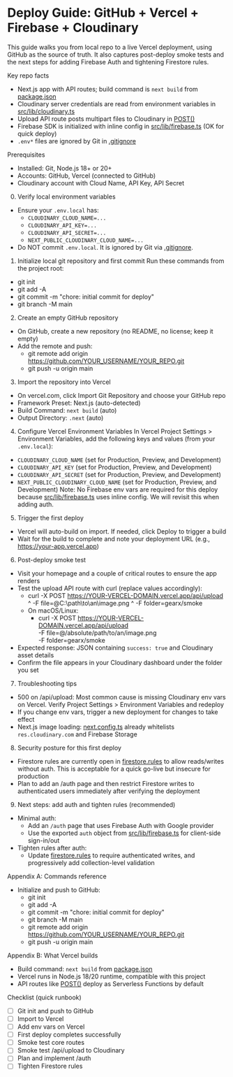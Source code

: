 # Deploy Guide: GitHub + Vercel + Firebase + Cloudinary

This guide walks you from local repo to a live Vercel deployment, using GitHub as the source of truth. It also captures post-deploy smoke tests and the next steps for adding Firebase Auth and tightening Firestore rules.

Key repo facts
- Next.js app with API routes; build command is `next build` from [package.json](package.json)
- Cloudinary server credentials are read from environment variables in [src/lib/cloudinary.ts](src/lib/cloudinary.ts)
- Upload API route posts multipart files to Cloudinary in [POST()](src/app/api/upload/route.ts:21)
- Firebase SDK is initialized with inline config in [src/lib/firebase.ts](src/lib/firebase.ts) (OK for quick deploy)
- `.env*` files are ignored by Git in [.gitignore](.gitignore)

Prerequisites
- Installed: Git, Node.js 18+ or 20+
- Accounts: GitHub, Vercel (connected to GitHub)
- Cloudinary account with Cloud Name, API Key, API Secret

0) Verify local environment variables
- Ensure your `.env.local` has:
  - `CLOUDINARY_CLOUD_NAME=...`
  - `CLOUDINARY_API_KEY=...`
  - `CLOUDINARY_API_SECRET=...`
  - `NEXT_PUBLIC_CLOUDINARY_CLOUD_NAME=...`
- Do NOT commit `.env.local`. It is ignored by Git via [.gitignore](.gitignore).

1) Initialize local git repository and first commit
Run these commands from the project root:
- git init
- git add -A
- git commit -m "chore: initial commit for deploy"
- git branch -M main

2) Create an empty GitHub repository
- On GitHub, create a new repository (no README, no license; keep it empty)
- Add the remote and push:
  - git remote add origin https://github.com/YOUR_USERNAME/YOUR_REPO.git
  - git push -u origin main

3) Import the repository into Vercel
- On vercel.com, click Import Git Repository and choose your GitHub repo
- Framework Preset: Next.js (auto-detected)
- Build Command: `next build` (auto)
- Output Directory: `.next` (auto)

4) Configure Vercel Environment Variables
In Vercel Project Settings > Environment Variables, add the following keys and values (from your `.env.local`):
- `CLOUDINARY_CLOUD_NAME` (set for Production, Preview, and Development)
- `CLOUDINARY_API_KEY` (set for Production, Preview, and Development)
- `CLOUDINARY_API_SECRET` (set for Production, Preview, and Development)
- `NEXT_PUBLIC_CLOUDINARY_CLOUD_NAME` (set for Production, Preview, and Development)
Note: No Firebase env vars are required for this deploy because [src/lib/firebase.ts](src/lib/firebase.ts) uses inline config. We will revisit this when adding auth.

5) Trigger the first deploy
- Vercel will auto-build on import. If needed, click Deploy to trigger a build
- Wait for the build to complete and note your deployment URL (e.g., https://your-app.vercel.app)

6) Post-deploy smoke test
- Visit your homepage and a couple of critical routes to ensure the app renders
- Test the upload API route with curl (replace values accordingly):
  - curl -X POST https://YOUR-VERCEL-DOMAIN.vercel.app/api/upload ^
    -F file=@C:\path\to\an\image.png ^
    -F folder=gearx/smoke
  - On macOS/Linux:
    - curl -X POST https://YOUR-VERCEL-DOMAIN.vercel.app/api/upload \
      -F file=@/absolute/path/to/an/image.png \
      -F folder=gearx/smoke
- Expected response: JSON containing `success: true` and Cloudinary asset details
- Confirm the file appears in your Cloudinary dashboard under the folder you set

7) Troubleshooting tips
- 500 on /api/upload: Most common cause is missing Cloudinary env vars on Vercel. Verify Project Settings > Environment Variables and redeploy
- If you change env vars, trigger a new deployment for changes to take effect
- Next.js image loading: [next.config.ts](next.config.ts) already whitelists `res.cloudinary.com` and Firebase Storage

8) Security posture for this first deploy
- Firestore rules are currently open in [firestore.rules](firestore.rules) to allow reads/writes without auth. This is acceptable for a quick go-live but insecure for production
- Plan to add an /auth page and then restrict Firestore writes to authenticated users immediately after verifying the deployment

9) Next steps: add auth and tighten rules (recommended)
- Minimal auth:
  - Add an `/auth` page that uses Firebase Auth with Google provider
  - Use the exported `auth` object from [src/lib/firebase.ts](src/lib/firebase.ts) for client-side sign-in/out
- Tighten rules after auth:
  - Update [firestore.rules](firestore.rules) to require authenticated writes, and progressively add collection-level validation

Appendix A: Commands reference
- Initialize and push to GitHub:
  - git init
  - git add -A
  - git commit -m "chore: initial commit for deploy"
  - git branch -M main
  - git remote add origin https://github.com/YOUR_USERNAME/YOUR_REPO.git
  - git push -u origin main

Appendix B: What Vercel builds
- Build command: `next build` from [package.json](package.json)
- Vercel runs in Node.js 18/20 runtime, compatible with this project
- API routes like [POST()](src/app/api/upload/route.ts:21) deploy as Serverless Functions by default

Checklist (quick runbook)
- [ ] Git init and push to GitHub
- [ ] Import to Vercel
- [ ] Add env vars on Vercel
- [ ] First deploy completes successfully
- [ ] Smoke test core routes
- [ ] Smoke test /api/upload to Cloudinary
- [ ] Plan and implement /auth
- [ ] Tighten Firestore rules
